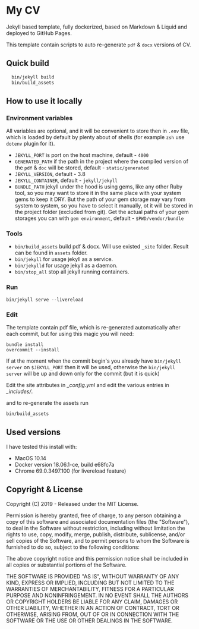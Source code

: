 # My CV

Jekyll based template, fully dockerized, based on Markdown & Liquid and deployed to GitHub Pages.

This template contain scripts to auto re-generate `pdf` & `docx` versions of CV.

## Quick build

```bash
  bin/jekyll build
  bin/build_assets
```

## How to use it locally

### Environment variables

All variables are optional, and it will be convenient to store then in `.env` file, which is loaded by default by plenty about of shells (for example `zsh` use `dotenv` plugin for it).

* `JEKYLL_PORT` is port on the host machine, default - `4000`
* `GENERATED_PATH` if the path in the project where the compiled version of the `pdf` & `doc` will be stored, default - `static/generated`
* `JEKYLL_VERSION`, default - 3.8
* `JEKYLL_CONTAINER`, default - `jekyll/jekyll`
* `BUNDLE_PATH` jekyll under the hood is using gems, like any other Ruby tool, so you may want to store it in the same place with your system gems to keep it DRY. But the path of your gem storage may vary from system to system, so you have to select it manually, ot it will be stored in the project folder (excluded from git). Get the actual paths of your gem storages you can with `gem environment`, default - `$PWD/vendor/bundle`

### Tools

* `bin/build_assets` build pdf & docx. Will use existed `_site` folder. Result can be found in `assets` folder.
* `bin/jekyll` for usage jekyll as a service.
* `bin/jekylld` for usage jekyll as a daemon.
* `bin/stop_all` stop all jekyll running containers.

### Run

```
bin/jekyll serve --livereload
```

### Edit

The template contain pdf file, which is re-generated automatically after each commit, but for using this magic you will need:

```
bundle install
overcommit --install
```

If at the moment when the commit begin's you already have
`bin/jekyll server` on `$JEKYLL_PORT` then it will be used,
otherwise the `bin/jekyll server` will be up and down only for
the commit (but it is quick)

Edit the site attributes in *_config.yml* and edit the various entries in *_includes/*.

and to re-generate the assets run

```bash
bin/build_assets
```

## Used versions

I have tested this install with:

* MacOS 10.14
* Docker version 18.06.1-ce, build e68fc7a
* Chrome 69.0.3497.100 (for livereload feature)

## Copyright & License

Copyright (C) 2019 - Released under the MIT License.

Permission is hereby granted, free of charge, to any person obtaining a copy of this software and associated documentation files (the "Software"), to deal in the Software without restriction, including without limitation the rights to use, copy, modify, merge, publish, distribute, sublicense, and/or sell copies of the Software, and to permit persons to whom the Software is furnished to do so, subject to the following conditions:

The above copyright notice and this permission notice shall be included in all copies or substantial portions of the Software.

THE SOFTWARE IS PROVIDED "AS IS", WITHOUT WARRANTY OF ANY KIND, EXPRESS OR IMPLIED, INCLUDING BUT NOT LIMITED TO THE WARRANTIES OF MERCHANTABILITY, FITNESS FOR A PARTICULAR PURPOSE AND
NONINFRINGEMENT. IN NO EVENT SHALL THE AUTHORS OR COPYRIGHT HOLDERS BE LIABLE FOR ANY CLAIM, DAMAGES OR OTHER LIABILITY, WHETHER IN AN ACTION OF CONTRACT, TORT OR OTHERWISE, ARISING FROM, OUT OF OR IN CONNECTION WITH THE SOFTWARE OR THE USE OR OTHER DEALINGS IN THE SOFTWARE.
